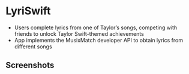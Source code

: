 # LyriSwift

* Users complete lyrics from one of Taylor’s songs, competing with friends to unlock Taylor Swift-themed achievements
* App implements the MusixMatch developer API to obtain lyrics from different songs
## Screenshots
